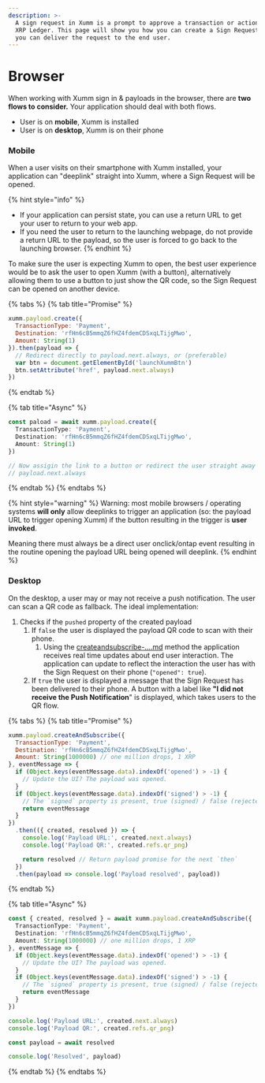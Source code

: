 ```yaml
---
description: >-
  A sign request in Xumm is a prompt to approve a transaction or action on the
  XRP Ledger. This page will show you how you can create a Sign Request, and how
  you can deliver the request to the end user.
---
```


# Browser

When working with Xumm sign in & payloads in the browser, there are **two flows to consider.** Your application should deal with both flows.

* User is on **mobile**, Xumm is installed
* User is on **desktop**, Xumm is on their phone

### Mobile

When a user visits on their smartphone with Xumm installed, your application can "deeplink" straight into Xumm, where a Sign Request will be opened.

{% hint style="info" %}
* If your application can persist state, you can use a return URL to get your user to return to your web app.
* If you need the user to return to the launching webpage, do not provide a return URL to the payload, so the user is forced to go back to the launching browser.
{% endhint %}

To make sure the user is expecting Xumm to open, the best user experience would be to ask the user to open Xumm (with a button), alternatively allowing them to use a button to just show the QR code, so the Sign Request can be opened on another device.

{% tabs %}
{% tab title="Promise" %}
```javascript
xumm.payload.create({
  TransactionType: 'Payment',
  Destination: 'rfHn6cB5mmqZ6fHZ4fdemCDSxqLTijgMwo',
  Amount: String(1)
}).then(payload => {
  // Redirect directly to payload.next.always, or (preferable)
  var btn = document.getElementById('launchXummBtn')
  btn.setAttribute('href', payload.next.always)
})
```
{% endtab %}

{% tab title="Async" %}
```typescript
const paload = await xumm.payload.create({
  TransactionType: 'Payment',
  Destination: 'rfHn6cB5mmqZ6fHZ4fdemCDSxqLTijgMwo',
  Amount: String(1)
})

// Now assigin the link to a button or redirect the user straight away to:
// payload.next.always
```
{% endtab %}
{% endtabs %}

{% hint style="warning" %}
Warning: most mobile browsers / operating systems **will only** allow deeplinks to trigger an application (so: the payload URL to trigger opening Xumm) if the button resulting in the trigger is **user invoked**.

Meaning there must always be a direct user onclick/ontap event resulting in the routine opening the payload URL being opened will deeplink.
{% endhint %}

### Desktop

On the desktop, a user may or may not receive a push notification. The user can scan a QR code as fallback. The ideal implementation:

1. Checks if the `pushed` property of the created payload
   1. If `false` the user is displayed the payload QR code to scan with their phone.
      1. Using the [createandsubscribe-....md](../../sdk-ts-js/xumm.payload-.../createandsubscribe-....md "mention") method the application receives real time updates about end user interaction. The application can update to reflect the interaction the user has with the Sign Request on their phone (`"opened": true`).
   2. If `true` the user is displayed a message that the Sign Request has been delivered to their phone. A button with a label like **"I did not receive the Push Notification**" is displayed, which takes users to the QR flow.

{% tabs %}
{% tab title="Promise" %}
```javascript
xumm.payload.createAndSubscribe({
  TransactionType: 'Payment',
  Destination: 'rfHn6cB5mmqZ6fHZ4fdemCDSxqLTijgMwo',
  Amount: String(1000000) // one million drops, 1 XRP
}, eventMessage => {
  if (Object.keys(eventMessage.data).indexOf('opened') > -1) {
    // Update the UI? The payload was opened.
  }
  if (Object.keys(eventMessage.data).indexOf('signed') > -1) {
    // The `signed` property is present, true (signed) / false (rejected)
    return eventMessage
  }
})
  .then(({ created, resolved }) => {
    console.log('Payload URL:', created.next.always)
    console.log('Payload QR:', created.refs.qr_png)

    return resolved // Return payload promise for the next `then`
  })
  .then(payload => console.log('Payload resolved', payload))
```
{% endtab %}

{% tab title="Async" %}
```typescript
const { created, resolved } = await xumm.payload.createAndSubscribe({
  TransactionType: 'Payment',
  Destination: 'rfHn6cB5mmqZ6fHZ4fdemCDSxqLTijgMwo',
  Amount: String(1000000) // one million drops, 1 XRP
}, eventMessage => {
  if (Object.keys(eventMessage.data).indexOf('opened') > -1) {
    // Update the UI? The payload was opened.
  }
  if (Object.keys(eventMessage.data).indexOf('signed') > -1) {
    // The `signed` property is present, true (signed) / false (rejected)
    return eventMessage
  }
})

console.log('Payload URL:', created.next.always)
console.log('Payload QR:', created.refs.qr_png)

const payload = await resolved

console.log('Resolved', payload)
```
{% endtab %}
{% endtabs %}
